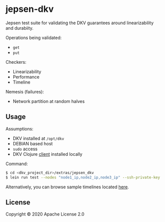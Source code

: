 # jepsen-dkv

Jepsen test suite for validating the DKV guarantees around
linearizability and durabiity.

Operations being validated:
- `get`
- `put`

Checkers:
- Linearizability
- Performance
- Timeline

Nemesis (failures):
- Network partition at random halves

## Usage

Assumptions:
- DKV installed at `/opt/dkv`
- DEBIAN based host
- `sudo` access
- DKV Clojure [client](../../clients/clj/README.md) installed locally

Command:
```bash
$ cd <dkv_project_dir>/extras/jepsen_dkv
$ lein run test --nodes "node1_ip,node2_ip,node3_ip" --ssh-private-key <privake_key_path> --username <user_name> --time-limit 60
```

Alternatively, you can browse sample timelines located [here](./results).

## License

Copyright © 2020 Apache License 2.0
